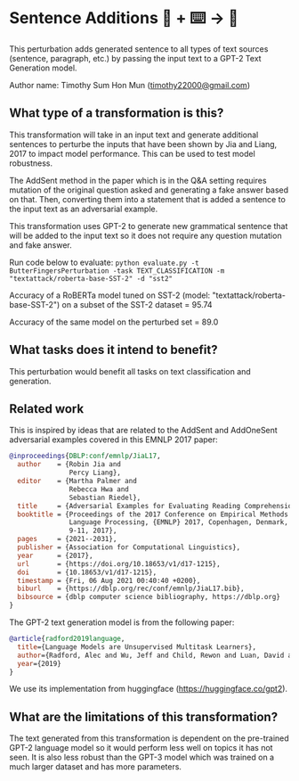 # Sentence Additions 🦎  + ⌨️ → 🐍
This perturbation adds generated sentence to all types of text sources (sentence, paragraph, etc.) by passing the input text to a GPT-2 Text Generation model.

Author name: Timothy Sum Hon Mun (timothy22000@gmail.com)

## What type of a transformation is this?
This transformation will take in an input text and generate additional sentences to perturbe the inputs that have been shown by Jia and Liang, 2017 to impact model performance. This can be used to test model robustness.

The AddSent method in the paper which is in the Q&A setting requires mutation of the original question asked and generating a fake answer based on that. Then, converting them into a statement that is added a sentence to the input text as an adversarial example.

This transformation uses GPT-2 to generate new grammatical sentence that will be added to the input text so it does not require any question mutation and fake answer.

Run code below to evaluate:
```python evaluate.py -t ButterFingersPerturbation -task TEXT_CLASSIFICATION -m "textattack/roberta-base-SST-2" -d "sst2"```

Accuracy of a RoBERTa model tuned on SST-2 (model: "textattack/roberta-base-SST-2") on a subset of the SST-2 dataset = 95.74

Accuracy of the same model on the perturbed set = 89.0

## What tasks does it intend to benefit?
This perturbation would benefit all tasks on text classification and generation.

## Related work

This is inspired by ideas that are related to the AddSent and AddOneSent adversarial examples covered in this EMNLP 2017 paper:

```bibtex
@inproceedings{DBLP:conf/emnlp/JiaL17,
  author    = {Robin Jia and
               Percy Liang},
  editor    = {Martha Palmer and
               Rebecca Hwa and
               Sebastian Riedel},
  title     = {Adversarial Examples for Evaluating Reading Comprehension Systems},
  booktitle = {Proceedings of the 2017 Conference on Empirical Methods in Natural
               Language Processing, {EMNLP} 2017, Copenhagen, Denmark, September
               9-11, 2017},
  pages     = {2021--2031},
  publisher = {Association for Computational Linguistics},
  year      = {2017},
  url       = {https://doi.org/10.18653/v1/d17-1215},
  doi       = {10.18653/v1/d17-1215},
  timestamp = {Fri, 06 Aug 2021 00:40:40 +0200},
  biburl    = {https://dblp.org/rec/conf/emnlp/JiaL17.bib},
  bibsource = {dblp computer science bibliography, https://dblp.org}
}
```

The GPT-2 text generation model is from the following paper:

```bibtex
@article{radford2019language,
  title={Language Models are Unsupervised Multitask Learners},
  author={Radford, Alec and Wu, Jeff and Child, Rewon and Luan, David and Amodei, Dario and Sutskever, Ilya},
  year={2019}
}
```

We use its implementation from huggingface (https://huggingface.co/gpt2).

## What are the limitations of this transformation?

The text generated from this transformation is dependent on the pre-trained GPT-2 language model so it would perform less well on topics it has not seen. It is also less robust than the GPT-3 model which was trained on a much larger dataset and has more parameters.

